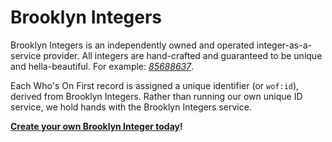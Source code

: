 # Brooklyn Integers

Brooklyn Integers is an independently owned and operated integer-as-a-service provider. All integers are hand-crafted and guaranteed to be unique and hella-beautiful. For example: _[85688637](https://whosonfirst.mapzen.com/spelunker/id/85688637)_.

Each Who's On First record is assigned a unique identifier (or `wof:id`), derived from Brooklyn Integers. Rather than running our own unique ID service, we hold hands with the Brooklyn Integers service.

**[Create your own Brooklyn Integer today](http://brooklynintegers.com/create/)!**
